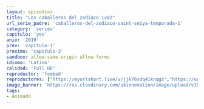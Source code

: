 ```yaml
---
layout: episodios
title: "Los caballeros del zodiaco 1x02"
url_serie_padre: 'caballeros-del-zodiaco-saint-seiya-temporada-1'
category: 'series'
capitulo: 'yes'
anio: '2019'
prev: 'capitulo-1'
proximo: 'capitulo-3'
sandbox: allow-same-origin allow-forms
idioma: 'Latino'
calidad: 'Full HD'
reproductor: 'fembed'
reproductores: ["https://myurlshort.live/v/jjk76sdq41knqgz","https://upstream.to/embed-gviylkw0yhdc.html","https://upstream.to/embed-ohjtlc3rru06.html"]
image_banner: 'https://res.cloudinary.com/u4innovation/image/upload/v1564459651/caballeros-banner-min_sw0slb.jpg'
tags:
- Animado
---
```











